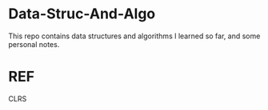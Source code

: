 # Data-Struc-And-Algo
This repo contains data structures and algorithms I learned so far, and some personal notes.



# REF
CLRS
